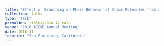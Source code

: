 ```yaml
---
title: "Effect of Branching on Phase Behavior of Chain Molecules from a New SAFT Based Model"
collection: talks
type: "Talk"
permalink: /talks/2016-11-talk
venue: "2016 AIChE Annual Meeting"
date: 2016-11
location: "San Francisco, California"
---
```


